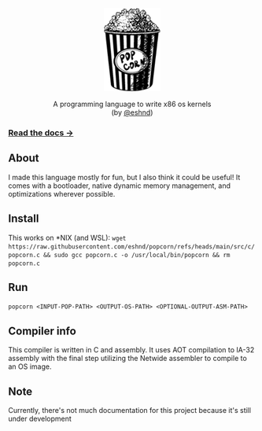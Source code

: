 <p align="center">
  <a href="https://github.com/eshnd/popcorn/wiki/Documentation"><img src="https://github.com/eshnd/eshnd.github.io/blob/main/oie_Sgc9BCE3cEmF.png?raw=true" alt="Logo" height=170></a>
</p>
<p align="center">A programming language to write x86 os kernels<br>(by <a href="https://eshnd.github.io/">@eshnd</a>)<p>
  
### [Read the docs →](https://github.com/eshnd/popcorn/wiki/Documentation)
## About
I made this language mostly for fun, but I also think it could be useful! It comes with a bootloader, native dynamic memory management, and optimizations wherever possible.
## Install
This works on *NIX (and WSL): `wget https://raw.githubusercontent.com/eshnd/popcorn/refs/heads/main/src/c/popcorn.c && sudo gcc popcorn.c -o /usr/local/bin/popcorn && rm popcorn.c`
## Run
`popcorn <INPUT-POP-PATH> <OUTPUT-OS-PATH> <OPTIONAL-OUTPUT-ASM-PATH>`
## Compiler info
This compiler is written in C and assembly. It uses AOT compilation to IA-32 assembly with the final step utilizing the Netwide assembler to compile to an OS image.
## Note
Currently, there's not much documentation for this project because it's still under development
